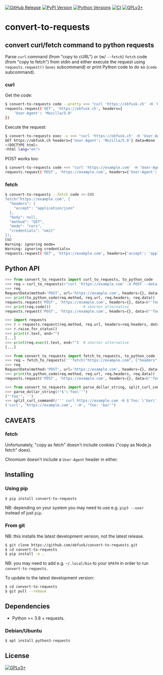 <!-- SPDX-FileCopyrightText: 2022 FC Stegerman <flx@obfusk.net> -->
<!-- SPDX-License-Identifier: GPL-3.0-or-later -->

[![GitHub Release](https://img.shields.io/github/release/obfusk/convert-to-requests.svg?logo=github)](https://github.com/obfusk/convert-to-requests/releases)
[![PyPI Version](https://img.shields.io/pypi/v/convert-to-requests.svg)](https://pypi.python.org/pypi/convert-to-requests)
[![Python Versions](https://img.shields.io/pypi/pyversions/convert-to-requests.svg)](https://pypi.python.org/pypi/convert-to-requests)
[![CI](https://github.com/obfusk/convert-to-requests/workflows/CI/badge.svg)](https://github.com/obfusk/convert-to-requests/actions?query=workflow%3ACI)
[![GPLv3+](https://img.shields.io/badge/license-GPLv3+-blue.svg)](https://www.gnu.org/licenses/gpl-3.0.html)

<!--
<a href="https://repology.org/project/convert-to-requests/versions">
  <img src="https://repology.org/badge/vertical-allrepos/convert-to-requests.svg?header="
    alt="Packaging status" align="right" />
</a>

<a href="https://repology.org/project/python:convert-to-requests/versions">
  <img src="https://repology.org/badge/vertical-allrepos/python:convert-to-requests.svg?header="
    alt="Packaging status" align="right" />
</a>
-->

# convert-to-requests

## convert curl/fetch command to python requests

Parse `curl` command (from "copy to cURL") or (w/ `--fetch`) `fetch` code (from
"copy to fetch") from stdin and either execute the request using
`requests.request()` (`exec` subcommand) or print Python code to do so (`code`
subcommand).

### curl

Get the code:

```bash
$ convert-to-requests code --pretty <<< "curl 'https://obfusk.ch' -H 'User-Agent: Mozilla/5.0'"
requests.request('GET', 'https://obfusk.ch', headers={
    'User-Agent': 'Mozilla/5.0'
})
```

Execute the request:

```bash
$ convert-to-requests exec -v <<< "curl 'https://obfusk.ch' -H 'User-Agent: Mozilla/5.0'" | head -2
GET https://obfusk.ch headers={'User-Agent': 'Mozilla/5.0'} data=None
<!DOCTYPE html>
<html lang="en">
```

POST works too:

```bash
$ convert-to-requests code <<< "curl 'https://example.com' -H 'User-Agent: Mozilla/5.0' -H 'Accept: application/json' -X POST --data-raw foo"
requests.request('POST', 'https://example.com', headers={'User-Agent': 'Mozilla/5.0', 'Accept': 'application/json'}, data=b'foo')
```

### fetch

```bash
$ convert-to-requests --fetch code <<-END
fetch("https://example.com", {
  "headers": {
    "accept": "application/json"
  },
  "body": null,
  "method": "GET",
  "mode": "cors",
  "credentials": "omit"
});
END
Warning: ignoring mode=
Warning: ignoring credentials=
requests.request('GET', 'https://example.com', headers={'accept': 'application/json'})
```

## Python API

```python
>>> from convert_to_requests import curl_to_requests, to_python_code
>>> req = curl_to_requests(r"curl 'https://example.com' -X POST --data-raw $'\'foo\''")
>>> req
RequestData(method='POST', url='https://example.com', headers={}, data=b"'foo'", ignored=[])
>>> print(to_python_code(req.method, req.url, req.headers, req.data))
requests.request('POST', 'https://example.com', headers={}, data=b"'foo'")
>>> print(req.code())               # shorter alternative
requests.request('POST', 'https://example.com', headers={}, data=b"'foo'")
```

```python
>>> import requests
>>> r = requests.request(req.method, req.url, headers=req.headers, data=req.data)
>>> r.raise_for_status()
>>> print(r.text, end="")
[...]
>>> print(req.exec().text, end="")  # shorter alternative
[...]
```

```python
>>> from convert_to_requests import fetch_to_requests, to_python_code
>>> req = fetch_to_requests('''fetch("https://example.com", {"headers": {}, "method": "POST", "body": "'foo'"});''')
>>> req
RequestData(method='POST', url='https://example.com', headers={}, data=b"'foo'", ignored=[])
>>> print(to_python_code(req.method, req.url, req.headers, req.data))
requests.request('POST', 'https://example.com', headers={}, data=b"'foo'")
```

```python
>>> from convert_to_requests import parse_dollar_string, split_curl_command
>>> parse_dollar_string(r"$'\'foo\''")
("'foo'", '')
>>> split_curl_command(r''' curl https://example.com -H $'foo: \'bar\'' ''')
('curl', 'https://example.com', '-H', "foo: 'bar'")
```

## CAVEATS

### fetch

Unfortunately, "copy as fetch" doesn't include cookies ("copy as Node.js fetch"
does).

Chromium doesn't include a `User-Agent` header in either.

## Installing

### Using pip

```bash
$ pip install convert-to-requests
```

NB: depending on your system you may need to use e.g. `pip3 --user`
instead of just `pip`.

### From git

NB: this installs the latest development version, not the latest
release.

```bash
$ git clone https://github.com/obfusk/convert-to-requests.git
$ cd convert-to-requests
$ pip install -e .
```

NB: you may need to add e.g. `~/.local/bin` to your `$PATH` in order
to run `convert-to-requests`.

To update to the latest development version:

```bash
$ cd convert-to-requests
$ git pull --rebase
```

## Dependencies

* Python >= 3.8 + requests.

### Debian/Ubuntu

```bash
$ apt install python3-requests
```

## License

[![GPLv3+](https://www.gnu.org/graphics/gplv3-127x51.png)](https://www.gnu.org/licenses/gpl-3.0.html)

<!-- vim: set tw=70 sw=2 sts=2 et fdm=marker : -->
